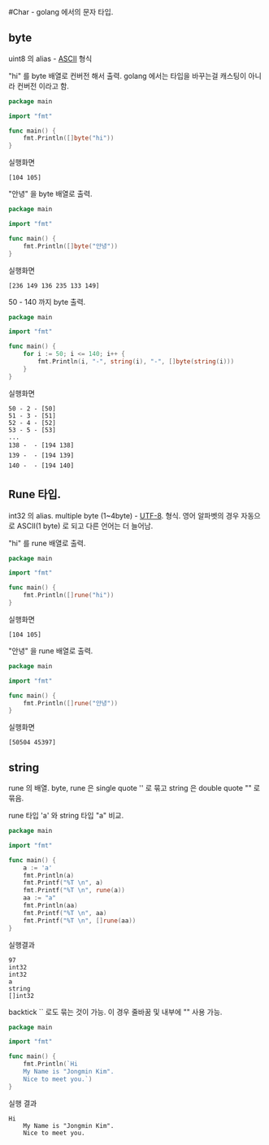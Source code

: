#Char - golang 에서의 문자 타입.

## byte
uint8 의 alias - [ASCII](https://en.wikipedia.org/wiki/ASCII) 형식

"hi" 를 byte 배열로 컨버전 해서 출력. golang 에서는 타입을 바꾸는걸 캐스팅이 아니라 컨버전 이라고 함.
```go
package main

import "fmt"

func main() {
	fmt.Println([]byte("hi"))
}
```

실행화면 
```
[104 105]
```

"안녕" 을 byte 배열로 출력.
```go
package main

import "fmt"

func main() {
	fmt.Println([]byte("안녕"))
}
```

실행화면
```
[236 149 136 235 133 149]
```

50 - 140 까지 byte 출력.
```go
package main

import "fmt"

func main() {
	for i := 50; i <= 140; i++ {
		fmt.Println(i, "-", string(i), "-", []byte(string(i)))
	}
}
```
실행화면
```
50 - 2 - [50]
51 - 3 - [51]
52 - 4 - [52]
53 - 5 - [53]
...
138 -  - [194 138]
139 -  - [194 139]
140 -  - [194 140]
```

## Rune 타입.

int32 의 alias. multiple byte (1~4byte) - [UTF-8](https://en.wikipedia.org/wiki/UTF-8). 형식.
영어 알파벳의 경우 자동으로 ASCII(1 byte) 로 되고 다른 언어는 더 늘어남.

"hi" 를 rune 배열로 출력.
```go
package main

import "fmt"

func main() {
	fmt.Println([]rune("hi"))
}
```

실행화면 
```
[104 105]
```

"안녕" 을 rune 배열로 출력.
```go
package main

import "fmt"

func main() {
	fmt.Println([]rune("안녕"))
}
```

실행화면
```
[50504 45397]
```

## string

rune 의 배열. byte, rune 은 single quote '' 로 묶고 string 은 double quote "" 로 묶음.

rune 타입 'a' 와 string 타입 "a" 비교.
```go
package main

import "fmt"

func main() {
	a := 'a'
	fmt.Println(a)
	fmt.Printf("%T \n", a)
	fmt.Printf("%T \n", rune(a))
	aa := "a"
	fmt.Println(aa)
	fmt.Printf("%T \n", aa)
	fmt.Printf("%T \n", []rune(aa))
}
```

실행결과
```
97
int32
int32
a
string
[]int32
```

backtick `` 로도 묶는 것이 가능. 이 경우 줄바꿈 및 내부에 "" 사용 가능.

```go
package main

import "fmt"

func main() {
	fmt.Println(`Hi
	My Name is "Jongmin Kim".
	Nice to meet you.`)
}
```

실행 결과
```
Hi
	My Name is "Jongmin Kim".
	Nice to meet you.
```